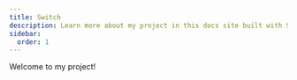 ```yaml
---
title: Switch
description: Learn more about my project in this docs site built with Starlight.
sidebar:
  order: 1  
---
```


Welcome to my project!